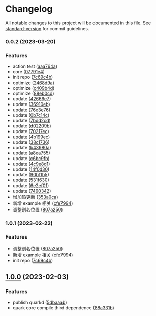 # Changelog

All notable changes to this project will be documented in this file. See [standard-version](https://github.com/conventional-changelog/standard-version) for commit guidelines.

### 0.0.2 (2023-03-20)


### Features

* action test ([aaa764a](https://github.com/hellof2e/quark/commit/aaa764ad54614961cac997d989a71827af9eabb0))
* core ([07791e4](https://github.com/hellof2e/quark/commit/07791e4ec57a335dab1426a57c985cee1b339eb5))
* init repo ([7c69c4b](https://github.com/hellof2e/quark/commit/7c69c4b22375480d4db82e0e9ef8835b1c56f413))
* optimize ([2468d9a](https://github.com/hellof2e/quark/commit/2468d9ad519dcd8f63187eca0cf6e39ca7f416c0))
* optimize ([c409b4d](https://github.com/hellof2e/quark/commit/c409b4d3cd5389224fa94898952ba54745b63bc4))
* optimize ([88eb0cd](https://github.com/hellof2e/quark/commit/88eb0cd5125b89a0505bfe810f43c2af46bade4c))
* update ([42666e7](https://github.com/hellof2e/quark/commit/42666e765f1cf7e7c13aaefba52b52efc3f2ff0c))
* update ([36910eb](https://github.com/hellof2e/quark/commit/36910eb4944c1f2e9fa4d6c7a6b67352ef2d3140))
* update ([76e3e76](https://github.com/hellof2e/quark/commit/76e3e76504821b43140be43acfd9d9d352587788))
* update ([0b7c14c](https://github.com/hellof2e/quark/commit/0b7c14c7af17217cc3a6918241bf24d4cad2f1b3))
* update ([7bdd2cd](https://github.com/hellof2e/quark/commit/7bdd2cd0ff3d282a671912657929d159c21c3fc5))
* update ([d02209b](https://github.com/hellof2e/quark/commit/d02209bcbfc4b9dd6d64da271c65e5dd9cc72fc0))
* update ([70217ec](https://github.com/hellof2e/quark/commit/70217ec5fa4d052d874eab1f260b97e2218550ab))
* update ([4b199ec](https://github.com/hellof2e/quark/commit/4b199ec3ed93e233eec05237c1fa64d139ee58c2))
* update ([38c1736](https://github.com/hellof2e/quark/commit/38c17360ba531a21f1b5fb88eb8a38ce4c36b4af))
* update ([b43980a](https://github.com/hellof2e/quark/commit/b43980ab15d0b4622b062050c93cf08f263a0687))
* update ([a8ea755](https://github.com/hellof2e/quark/commit/a8ea755286d0678231581f3c0f4d258ae34c0d62))
* update ([c6bc9fb](https://github.com/hellof2e/quark/commit/c6bc9fbe470b7d51e1b33b896bc786410258f8c7))
* update ([4c9e8d1](https://github.com/hellof2e/quark/commit/4c9e8d1e6455e750cc4731bbf11b2e8e0675af19))
* update ([14f0d30](https://github.com/hellof2e/quark/commit/14f0d3015eb3d6523a5e23d327a9051628333d96))
* update ([90b11b5](https://github.com/hellof2e/quark/commit/90b11b5ea9d053f6a6c468332801b5a151e89644))
* update ([531f630](https://github.com/hellof2e/quark/commit/531f6305f15df625f52dc34dd05fa9cfd5bc0417))
* update ([6e2ef01](https://github.com/hellof2e/quark/commit/6e2ef013474763ee6c201bc9ecc59035727f186d))
* update ([7490342](https://github.com/hellof2e/quark/commit/74903421604d349114613c0ebfc30f064e9f01bc))
* 增加热更新 ([353a0ca](https://github.com/hellof2e/quark/commit/353a0cac0a109657eb009a8d79591c6c54dae736))
* 新增 example 相关 ([cfe7994](https://github.com/hellof2e/quark/commit/cfe7994c3a907ab254d040dbd252b3b9ed8ba6fa))
* 调整别名位置 ([807a250](https://github.com/hellof2e/quark/commit/807a250e36026b1506dd61164d65862f0dd9d22c))

### 1.0.1 (2023-02-22)


### Features

* 调整别名位置 ([807a250](https://github.com/hellof2e/quark-design/commit/807a250e36026b1506dd61164d65862f0dd9d22c))
* 新增 example 相关 ([cfe7994](https://github.com/hellof2e/quark-design/commit/cfe7994c3a907ab254d040dbd252b3b9ed8ba6fa))
* init repo ([7c69c4b](https://github.com/hellof2e/quark-design/commit/7c69c4b22375480d4db82e0e9ef8835b1c56f413))

## [1.0.0](https://github.com/hellof2e/quark-design/compare/v1.0.34...v1.0.0) (2023-02-03)

### Features

* publish quarkd ([5dbaaab](https://github.com/hellof2e/quark-design/commit/5dbaaaba5d57189c708b4844d4bf7f116e91245e))
* quark core compile third dependence ([88a331b](https://github.com/hellof2e/quark-design/commit/88a331b9ac5f4bbef28861fae98e9702fc490e26))
